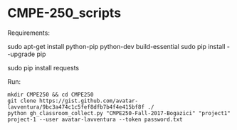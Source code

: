# CMPE-250_scripts

Requirements:

sudo apt-get install python-pip python-dev build-essential 
sudo pip install --upgrade pip 

sudo pip install requests

Run:

```
mkdir CMPE250 && cd CMPE250
git clone https://gist.github.com/avatar-lavventura/9bc3a474c1c5fef8dfb7b4f4e415bf8f ./
python gh_classroom_collect.py "CMPE250-Fall-2017-Bogazici" "project1" project-1 --user avatar-lavventura --token password.txt
```
